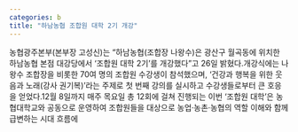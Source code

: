 ```yaml
---
categories: b
title: "하남농협 조합원 대학 2기 개강"
---
```

농협광주본부(본부장 고성신)는 “하남농협(조합장 나왕수)은 광산구 월곡동에 위치한 하남농협 본점 대강당에서 ‘조합원 대학 2기’를 개강했다”고 26일 밝혔다.개강식에는 나왕수 조합장을 비롯한 70여 명의 조합원 수강생이 참석했으며, ‘건강과 행복을 위한 웃음과 노래(강사 권기복)’라는 주제로 첫 번째 강의를 실시하고 수강생들로부터 큰 호응을 얻었다.12월 8일까지 매주 목요일 총 12회에 걸쳐 진행되는 이번 ‘조합원 대학’은 농협대학교와 공동으로 운영하여 조합원들을 대상으로 농업·농촌·농협의 역할 이해와 함께 급변하는 시대 흐름에